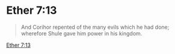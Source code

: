 # Ether 7:13

> And Corihor repented of the many evils which he had done; wherefore Shule gave him power in his kingdom.

[Ether 7:13](https://www.churchofjesuschrist.org/study/scriptures/bofm/ether/7?lang=eng&id=p13#p13)


